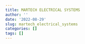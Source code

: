 ```yaml
---
title: MARTECH ELECTRICAL SYSTEMS
author: ''
date: '2022-08-29'
slug: martech_electrical_systems
categories: []
tags: []
---
```

